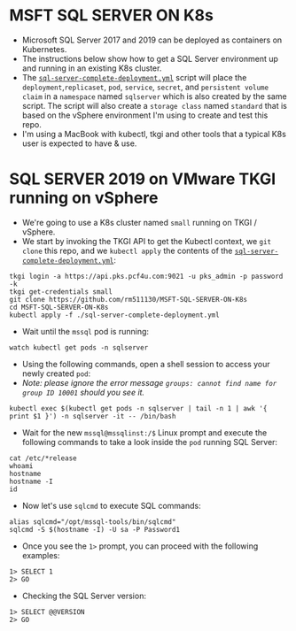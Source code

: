 # MSFT SQL SERVER ON K8s

- Microsoft SQL Server 2017 and 2019 can be deployed as containers on Kubernetes.
- The instructions below show how to get a SQL Server environment up and running in an existing K8s cluster.
- The [`sql-server-complete-deployment.yml`](./sql-server-complete-deployment.yml) script will place the `deployment`,`replicaset`, `pod`, `service`, `secret`, and `persistent volume claim` in a `namespace` named `sqlserver` which is also created by the same script. The script will also create a `storage class` named `standard` that is based on the vSphere environment I'm using to create and test this repo.
- I'm using a MacBook with kubectl, tkgi and other tools that a typical K8s user is expected to have & use.

# SQL SERVER 2019 on VMware TKGI running on vSphere

- We're going to use a K8s cluster named `small` running on TKGI / vSphere. 
- We start by invoking the TKGI API to get the Kubectl context, we `git clone` this repo, and we `kubectl apply` the contents of the [`sql-server-complete-deployment.yml`](./sql-server-complete-deployment.yml):

```
tkgi login -a https://api.pks.pcf4u.com:9021 -u pks_admin -p password -k
tkgi get-credentials small
git clone https://github.com/rm511130/MSFT-SQL-SERVER-ON-K8s
cd MSFT-SQL-SERVER-ON-K8s
kubectl apply -f ./sql-server-complete-deployment.yml
```

- Wait until the `mssql` pod is running:

```
watch kubectl get pods -n sqlserver
```

- Using the following commands, open a shell session to access your newly created `pod`:
- _Note: please ignore the error message `groups: cannot find name for group ID 10001` should you see it._
```
kubectl exec $(kubectl get pods -n sqlserver | tail -n 1 | awk '{ print $1 }') -n sqlserver -it -- /bin/bash
```
- Wait for the new `mssql@mssqlinst:/$` Linux prompt and execute the following commands to take a look inside the `pod` running SQL Server:

```
cat /etc/*release
whoami
hostname
hostname -I
id
```
- Now let's use `sqlcmd` to execute SQL commands:

```
alias sqlcmd="/opt/mssql-tools/bin/sqlcmd"
sqlcmd -S $(hostname -I) -U sa -P Password1
```

- Once you see the `1>` prompt, you can proceed with the following examples:

```
1> SELECT 1
2> GO
```
- Checking the SQL Server version:
```
1> SELECT @@VERSION
2> GO
```






